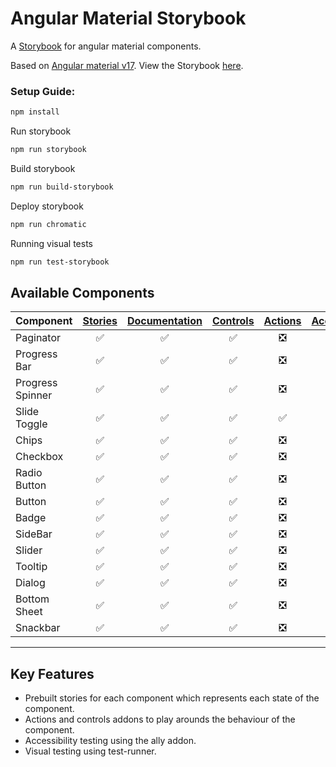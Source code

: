# Angular Material Storybook
A [Storybook](https://storybook.js.org) for angular material components.

Based on [Angular material v17](https://material.angular.io/).
View the Storybook [here](https://vvs09.github.io/Storybookv7-angular-material/?path=/docs/overview-introduction--docs).

### Setup Guide:
```bash
npm install
```
Run storybook
```bash
npm run storybook
```
Build storybook
```bash
npm run build-storybook
```
Deploy storybook
```bash
npm run chromatic
```
Running visual tests
```bash
npm run test-storybook
```
## Available Components

Component | [Stories](https://storybook.js.org/docs/angular/get-started/whats-a-story) | [Documentation](https://storybook.js.org/docs/writing-docs/doc-blocks#available-blocks) |[Controls](https://storybook.js.org/docs/essentials/controls)| [Actions](https://storybook.js.org/docs/essentials/actions) | [Accessibility](https://storybook.js.org/docs/writing-tests/accessibility-testing)
---|:---:|:---:|:---:|:---:|:---:
Paginator | :white_check_mark: | :white_check_mark: |:white_check_mark:|:negative_squared_cross_mark:| :white_check_mark:
Progress Bar | :white_check_mark: | :white_check_mark:| :white_check_mark:|:negative_squared_cross_mark:| :white_check_mark:
Progress Spinner | :white_check_mark: | :white_check_mark:| :white_check_mark:|:negative_squared_cross_mark:| :white_check_mark:
Slide Toggle| :white_check_mark: | :white_check_mark: | :white_check_mark: |:white_check_mark:| :white_check_mark:
Chips | :white_check_mark: | :white_check_mark:| :white_check_mark:|:negative_squared_cross_mark:| :white_check_mark:
Checkbox | :white_check_mark: | :white_check_mark:| :white_check_mark:|:negative_squared_cross_mark:| :white_check_mark:
Radio Button | :white_check_mark: | :white_check_mark:| :white_check_mark:|:negative_squared_cross_mark:| :white_check_mark:
Button | :white_check_mark: | :white_check_mark:| :white_check_mark:|:negative_squared_cross_mark:| :white_check_mark:
Badge | :white_check_mark: | :white_check_mark:| :white_check_mark:|:negative_squared_cross_mark:| :white_check_mark:
SideBar | :white_check_mark: | :white_check_mark:| :white_check_mark:|:negative_squared_cross_mark:| :white_check_mark:
Slider | :white_check_mark: | :white_check_mark:| :white_check_mark:|:negative_squared_cross_mark:| :white_check_mark:
Tooltip | :white_check_mark: | :white_check_mark:| :white_check_mark:|:negative_squared_cross_mark:| :white_check_mark:
Dialog | :white_check_mark: | :white_check_mark:| :white_check_mark:|:negative_squared_cross_mark:| :white_check_mark:
Bottom Sheet | :white_check_mark: | :white_check_mark:| :white_check_mark:|:negative_squared_cross_mark:| :white_check_mark:
Snackbar | :white_check_mark: | :white_check_mark:| :white_check_mark:|:negative_squared_cross_mark:| :white_check_mark:
---

## Key Features
<ul>
  <li>Prebuilt stories for each component which represents each state of the component.</li> 
  <li>Actions and controls addons to play arounds the behaviour of the component.</li>
  <li>Accessibility testing using the ally addon.</li>
  <li>Visual testing using test-runner.</li>                                                                            
</ul>
